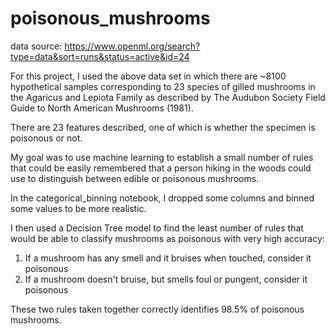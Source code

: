 # poisonous_mushrooms

data source: https://www.openml.org/search?type=data&sort=runs&status=active&id=24

For this project, I used the above data set in which there are ~8100 hypothetical samples corresponding to 23 species of gilled mushrooms in the Agaricus and Lepiota Family as described by The Audubon Society Field Guide to North American Mushrooms (1981).

There are 23 features described, one of which is whether the specimen is poisonous or not.

My goal was to use machine learning to establish a small number of rules that could be easily remembered that a person hiking in the woods could use to distinguish between edible or poisonous mushrooms.

In the categorical_binning notebook, I dropped some columns and binned some values to be more realistic.

I then used a Decision Tree model to find the least number of rules that would be able to classify mushrooms as poisonous with very high accuracy:

1. If a mushroom has any smell and it bruises when touched, consider it poisonous
2. If a mushroom doesn't bruise, but smells foul or pungent, consider it poisonous

These two rules taken together correctly identifies 98.5% of poisonous mushrooms.